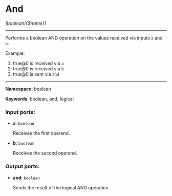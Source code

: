 # And

_[boolean/{$name}]_

---

Performs a boolean AND operation on the values received via inputs `a` and `b`.

Example:

1. true@0 is received via `a`
2. true@0 is received via `b`
3. true@0 is sent via `and`

---

__Namespace__: boolean

__Keywords__: boolean, and, logical

### Input ports:

* __a__: ` boolean `

    Receives the first operand.


* __b__: ` boolean `

    Receives the second operand.

### Output ports:

* __and__: ` boolean `

    Sends the result of the logical AND operation.

